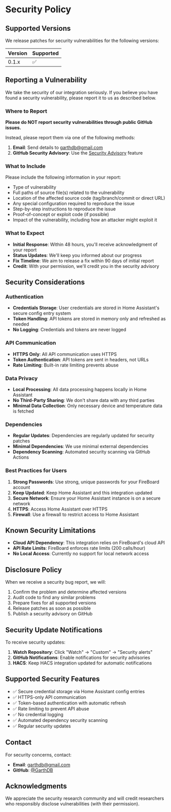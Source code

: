 # Security Policy

## Supported Versions

We release patches for security vulnerabilities for the following versions:

| Version | Supported          |
| ------- | ------------------ |
| 0.1.x   | :white_check_mark: |

## Reporting a Vulnerability

We take the security of our integration seriously. If you believe you have found a security vulnerability, please report it to us as described below.

### Where to Report

**Please do NOT report security vulnerabilities through public GitHub issues.**

Instead, please report them via one of the following methods:

1. **Email**: Send details to garthdb@gmail.com
2. **GitHub Security Advisory**: Use the [Security Advisory](https://github.com/GarthDB/ha-fireboard/security/advisories/new) feature

### What to Include

Please include the following information in your report:

- Type of vulnerability
- Full paths of source file(s) related to the vulnerability
- Location of the affected source code (tag/branch/commit or direct URL)
- Any special configuration required to reproduce the issue
- Step-by-step instructions to reproduce the issue
- Proof-of-concept or exploit code (if possible)
- Impact of the vulnerability, including how an attacker might exploit it

### What to Expect

- **Initial Response**: Within 48 hours, you'll receive acknowledgment of your report
- **Status Updates**: We'll keep you informed about our progress
- **Fix Timeline**: We aim to release a fix within 90 days of initial report
- **Credit**: With your permission, we'll credit you in the security advisory

## Security Considerations

### Authentication

- **Credentials Storage**: User credentials are stored in Home Assistant's secure config entry system
- **Token Handling**: API tokens are stored in memory only and refreshed as needed
- **No Logging**: Credentials and tokens are never logged

### API Communication

- **HTTPS Only**: All API communication uses HTTPS
- **Token Authentication**: API tokens are sent in headers, not URLs
- **Rate Limiting**: Built-in rate limiting prevents abuse

### Data Privacy

- **Local Processing**: All data processing happens locally in Home Assistant
- **No Third-Party Sharing**: We don't share data with any third parties
- **Minimal Data Collection**: Only necessary device and temperature data is fetched

### Dependencies

- **Regular Updates**: Dependencies are regularly updated for security patches
- **Minimal Dependencies**: We use minimal external dependencies
- **Dependency Scanning**: Automated security scanning via GitHub Actions

### Best Practices for Users

1. **Strong Passwords**: Use strong, unique passwords for your FireBoard account
2. **Keep Updated**: Keep Home Assistant and this integration updated
3. **Secure Network**: Ensure your Home Assistant instance is on a secure network
4. **HTTPS**: Access Home Assistant over HTTPS
5. **Firewall**: Use a firewall to restrict access to Home Assistant

## Known Security Limitations

- **Cloud API Dependency**: This integration relies on FireBoard's cloud API
- **API Rate Limits**: FireBoard enforces rate limits (200 calls/hour)
- **No Local Access**: Currently no support for local network access

## Disclosure Policy

When we receive a security bug report, we will:

1. Confirm the problem and determine affected versions
2. Audit code to find any similar problems
3. Prepare fixes for all supported versions
4. Release patches as soon as possible
5. Publish a security advisory on GitHub

## Security Update Notifications

To receive security updates:

1. **Watch Repository**: Click "Watch" → "Custom" → "Security alerts"
2. **GitHub Notifications**: Enable notifications for security advisories
3. **HACS**: Keep HACS integration updated for automatic notifications

## Supported Security Features

- ✅ Secure credential storage via Home Assistant config entries
- ✅ HTTPS-only API communication
- ✅ Token-based authentication with automatic refresh
- ✅ Rate limiting to prevent API abuse
- ✅ No credential logging
- ✅ Automated dependency security scanning
- ✅ Regular security updates

## Contact

For security concerns, contact:
- **Email**: garthdb@gmail.com
- **GitHub**: [@GarthDB](https://github.com/GarthDB)

## Acknowledgments

We appreciate the security research community and will credit researchers who responsibly disclose vulnerabilities (with their permission).


